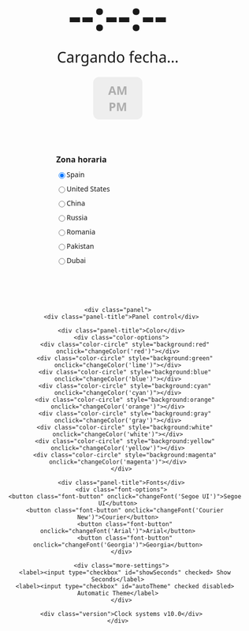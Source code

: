 <!DOCTYPE html>
<html lang="es">
<head>
  <meta charset="UTF-8">
  <title>OriOS Clock v10.0</title>
  <style>
    body {
      font-family: 'Segoe UI', sans-serif;
      margin: 0;
      padding: 40px;
      text-align: center;
      transition: background-color 0.5s, color 0.5s;
    }

    body.tema-oscuro {
      background-color: #000;
      color: white;
    }

    body.tema-claro {
      background-color: #fff;
      color: black;
    }

    .clock {
      font-size: 80px;
      font-weight: bold;
      transition: color 0.3s, font-family 0.3s;
    }

    .date {
      font-size: 30px;
      margin-top: 10px;
      transition: color 0.3s, font-family 0.3s;
    }

    .ampm-box {
      border-radius: 12px;
      width: 100px;
      margin: 20px auto;
      padding: 10px 0;
      transition: background-color 0.5s;
      background-color: #eee;
    }

    .tema-oscuro .ampm-box {
      background-color: #222;
    }

    .ampm {
      font-size: 24px;
      font-weight: bold;
      opacity: 0.3;
      transition: color 0.3s, font-family 0.3s;
    }

    .layout {
      display: flex;
      justify-content: center;
      align-items: flex-start;
      gap: 40px;
      flex-wrap: wrap;
      margin-top: 50px;
    }

    .zona-box, .panel {
      border-radius: 15px;
      padding: 20px;
      width: 250px;
      transition: background-color 0.5s, color 0.5s;
    }

    .zona-box {
      text-align: left;
    }

    .tema-claro .zona-box,
    .tema-claro .panel {
      background-color: #f0f0f0;
      color: black;
    }

    .tema-oscuro .zona-box,
    .tema-oscuro .panel {
      background-color: #333;
      color: white;
    }

    .zonas-scroll label {
      display: flex;
      align-items: center;
      margin-bottom: 10px;
      cursor: pointer;
    }

    .zonas-scroll input[type="radio"] {
      margin-right: 10px;
    }

    .panel-title {
      font-size: 16px;
      font-weight: bold;
      margin-bottom: 10px;
      text-align: left;
    }

    .color-options, .font-options {
      display: flex;
      justify-content: start;
      gap: 10px;
      margin: 10px 0;
      flex-wrap: wrap;
    }

    .color-circle {
      width: 20px;
      height: 20px;
      border-radius: 50%;
      cursor: pointer;
      border: 2px solid white;
    }

    .font-button {
      background-color: #ccc;
      border: none;
      padding: 5px 10px;
      border-radius: 5px;
      cursor: pointer;
    }

    .more-settings {
      font-size: 14px;
      margin-top: 10px;
      text-align: left;
    }

    .more-settings label {
      display: block;
      margin: 5px 0;
    }
  </style>
</head>
<body>
  <div class="clock" id="clock">--:--:--</div>
  <div class="date" id="date">Cargando fecha...</div>

  <div class="ampm-box">
    <div class="ampm" id="am">AM</div>
    <div class="ampm" id="pm">PM</div>
  </div>

  <div class="layout">
    <div class="zona-box">
      <div class="panel-title">Zona horaria</div>
      <div class="zonas-scroll">
        <label><input type="radio" name="zona" value="Europe/Madrid" onclick="setZonaPersonalizada(this)" checked> Spain</label>
        <label><input type="radio" name="zona" value="America/New_York" onclick="setZonaPersonalizada(this)"> United States</label>
        <label><input type="radio" name="zona" value="Asia/Shanghai" onclick="setZonaPersonalizada(this)"> China</label>
        <label><input type="radio" name="zona" value="Europe/Moscow" onclick="setZonaPersonalizada(this)"> Russia</label>
        <label><input type="radio" name="zona" value="Europe/Bucharest" onclick="setZonaPersonalizada(this)"> Romania</label>
        <label><input type="radio" name="zona" value="Asia/Karachi" onclick="setZonaPersonalizada(this)"> Pakistan</label>
        <label><input type="radio" name="zona" value="Asia/Dubai" onclick="setZonaPersonalizada(this)"> Dubai</label>
      </div>
    </div>

    <div class="panel">
      <div class="panel-title">Panel control</div>

      <div class="panel-title">Color</div>
      <div class="color-options">
        <div class="color-circle" style="background:red" onclick="changeColor('red')"></div>
        <div class="color-circle" style="background:green" onclick="changeColor('lime')"></div>
        <div class="color-circle" style="background:blue" onclick="changeColor('blue')"></div>
        <div class="color-circle" style="background:cyan" onclick="changeColor('cyan')"></div>
        <div class="color-circle" style="background:orange" onclick="changeColor('orange')"></div>
        <div class="color-circle" style="background:gray" onclick="changeColor('gray')"></div>
        <div class="color-circle" style="background:white" onclick="changeColor('white')"></div>
        <div class="color-circle" style="background:yellow" onclick="changeColor('yellow')"></div>
        <div class="color-circle" style="background:magenta" onclick="changeColor('magenta')"></div>
      </div>

      <div class="panel-title">Fonts</div>
      <div class="font-options">
        <button class="font-button" onclick="changeFont('Segoe UI')">Segoe UI</button>
        <button class="font-button" onclick="changeFont('Courier New')">Courier</button>
        <button class="font-button" onclick="changeFont('Arial')">Arial</button>
        <button class="font-button" onclick="changeFont('Georgia')">Georgia</button>
      </div>

      <div class="more-settings">
        <label><input type="checkbox" id="showSeconds" checked> Show Seconds</label>
        <label><input type="checkbox" id="autoTheme" checked disabled> Automatic Theme</label>
      </div>

      <div class="version">Clock systems v10.0</div>
    </div>
  </div>

  <script>
    let zonaSeleccionada = "Europe/Madrid";

    function setZonaPersonalizada(radio) {
      zonaSeleccionada = radio.value;
      aplicarTemaAutomatico();
    }

    function updateClock() {
      const now = new Date();
      const options = {
        timeZone: zonaSeleccionada,
        hour: '2-digit',
        minute: '2-digit',
        second: document.getElementById("showSeconds").checked ? '2-digit' : undefined
      };

      const hora = now.toLocaleTimeString('es-ES', options);
      document.getElementById("clock").textContent = hora;

      const day = now.toLocaleDateString("es-ES", {
        timeZone: zonaSeleccionada,
        day: 'numeric',
        month: 'long',
        year: 'numeric'
      });

      document.getElementById("date").textContent = day;

      const hour = now.toLocaleString("en-US", { timeZone: zonaSeleccionada, hour: 'numeric', hour12: false });
      document.getElementById("am").style.opacity = hour >= 12 ? "0.3" : "1";
      document.getElementById("pm").style.opacity = hour >= 12 ? "1" : "0.3";
    }

    function aplicarTemaAutomatico() {
      const hora = new Date().toLocaleString("en-US", { timeZone: zonaSeleccionada, hour: "numeric", hour12: false });
      if (hora >= 7 && hora < 19) {
        document.body.classList.add('tema-claro');
        document.body.classList.remove('tema-oscuro');
      } else {
        document.body.classList.add('tema-oscuro');
        document.body.classList.remove('tema-claro');
      }
    }

    function changeColor(color) {
      document.getElementById("clock").style.color = color;
      document.getElementById("date").style.color = color;
      document.getElementById("am").style.color = color;
      document.getElementById("pm").style.color = color;
    }

    function changeFont(font) {
      document.getElementById("clock").style.fontFamily = font;
      document.getElementById("date").style.fontFamily = font;
      document.getElementById("am").style.fontFamily = font;
      document.getElementById("pm").style.fontFamily = font;
    }

    setInterval(updateClock, 1000);
    setInterval(aplicarTemaAutomatico, 60000);
    updateClock();
    aplicarTemaAutomatico();
  </script>
</body>
</html>
